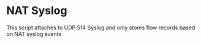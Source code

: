 # NAT Syslog 

This script attaches to UDP 514 Syslog and only stores flow records based on NAT syslog events 
